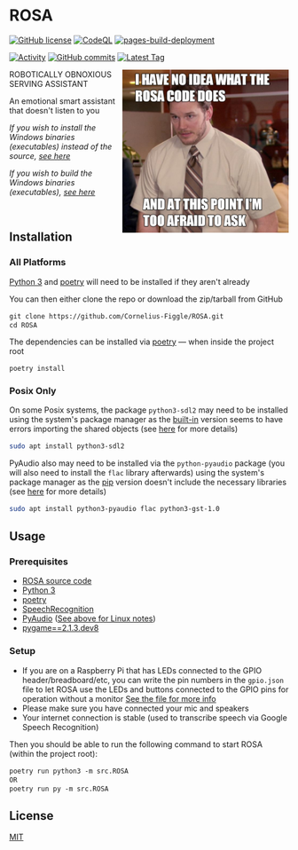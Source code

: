 
# ROSA

[![GitHub license](https://img.shields.io/github/license/Cornelius-Figgle/ROSA)](./LICENSE)
[![CodeQL](https://github.com/Cornelius-Figgle/ROSA/actions/workflows/codeql.yml/badge.svg)](https://github.com/Cornelius-Figgle/ROSA/actions/workflows/codeql.yml)
[![pages-build-deployment](https://github.com/Cornelius-Figgle/ROSA/actions/workflows/pages/pages-build-deployment/badge.svg?branch=gh-pages)](https://github.com/Cornelius-Figgle/ROSA/actions/workflows/pages/pages-build-deployment)

[![Activity](https://img.shields.io/github/commit-activity/m/Cornelius-Figgle/ROSA)](https://github.com/badges/shields/pulse)
[![GitHub commits](https://badgen.net/github/commits/Cornelius-Figgle/ROSA/main)](https://GitHub.com/Cornelius-Figgle/ROSA/commit/)
[![Latest Tag](https://badgen.net/github/tag/Cornelius-Figgle/ROSA)](https://GitHub.com/Cornelius-Figgle/ROSA/tags)

[<img src="./docs/ico/no_idea_rosa.jpg" width="300" align="right"/>](./docs/ico/no_idea_rosa.jpg)

ROBOTICALLY OBNOXIOUS SERVING ASSISTANT

An emotional smart assistant that doesn't listen to you

*If you wish to install the Windows binaries (executables) instead of the source, [see here](https://github.com/cornelius-figgle/ROSA/releases)*

*If you wish to build the Windows binaries (executables), [see here](./docs/BUILDING.md)*

<br>

## Installation

### All Platforms

[Python 3](https://www.python.org/downloads/) and [poetry](https://python-poetry.org/) will need to be installed if they aren't already

You can then either clone the repo or download the zip/tarball from GitHub

```shell
git clone https://github.com/Cornelius-Figgle/ROSA.git
cd ROSA
```

The dependencies can be installed via [poetry](https://python-poetry.org/) &mdash; when inside the project root

```shell
poetry install
```

### Posix Only

On some Posix systems, the package `python3-sdl2` may need to be installed using the system's package manager as the [built-in](https://pip.pypa.io/en/stable/) version seems to have errors importing the shared objects (see [here](https://stackoverflow.com/a/37749807/19860022) for more details)

```bash
sudo apt install python3-sdl2
```

PyAudio also may need to be installed via the `python-pyaudio` package (you will also need to install the `flac` library afterwards) using the system's package manager as the [pip](https://pip.pypa.io/en/stable/) version doesn't include the necessary libraries (see [here](https://stackoverflow.com/questions/36681836/pyaudio-could-not-import-portaudio) for more details)

```bash
sudo apt install python3-pyaudio flac python3-gst-1.0
```

## Usage

### Prerequisites

- [ROSA source code](https://github.com/Cornelius-Figgle/ROSA)
- [Python 3](https://www.python.org/downloads/)
- [poetry](https://python-poetry.org/)
- [SpeechRecognition](https://pypi.org/project/SpeechRecognition/)
- [PyAudio](https://pypi.org/project/PyAudio/) ([See above for Linux notes](https://github.com/Cornelius-Figgle/ROSA#Linux))
- [pygame==2.1.3.dev8](https://pypi.org/project/pygame/)

### Setup

- If you are on a Raspberry Pi that has LEDs connected to the GPIO header/breadboard/etc, you can write the pin numbers in the `gpio.json` file to let ROSA use the LEDs and buttons connected to the GPIO pins for operation without a monitor [See the file for more info](https://github.com/Cornelius-Figgle/ROSA/blob/19c2df69043d7317d126df6ca36fbc6e90ffcfc4/gpio.json)
- Please make sure you have connected your mic and speakers
- Your internet connection is stable (used to transcribe speech via Google Speech Recognition)

Then you should be able to run the following command to start ROSA (within the project root):

```shell
poetry run python3 -m src.ROSA
OR
poetry run py -m src.ROSA
```

## License

[MIT](https://choosealicense.com/licenses/mit/)
